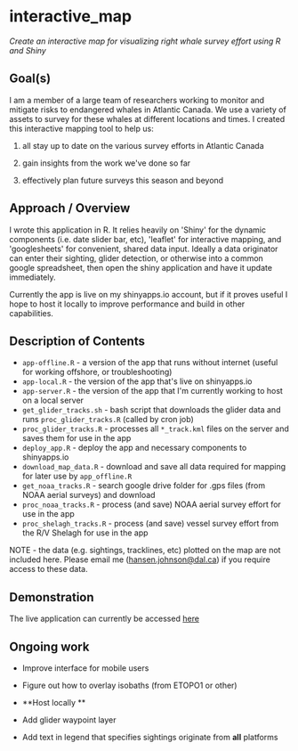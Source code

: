 # interactive_map
*Create an interactive map for visualizing right whale survey effort using R and Shiny*

## Goal(s)

I am a member of a large team of researchers working to monitor and mitigate risks to endangered whales in Atlantic Canada. We use a variety of assets to survey for these whales at different locations and times. I created this interactive mapping tool to help us:

1. all stay up to date on the various survey efforts in Atlantic Canada  

2. gain insights from the work we've done so far  

3. effectively plan future surveys this season and beyond  

## Approach / Overview

I wrote this application in R. It relies heavily on 'Shiny' for the dynamic components (i.e. date slider bar, etc), 'leaflet' for interactive mapping, and 'googlesheets' for convenient, shared data input. Ideally a data originator can enter their sighting, glider detection, or otherwise into a common google spreadsheet, then open the shiny application and have it update immediately.

Currently the app is live on my shinyapps.io account, but if it proves useful I hope to host it locally to improve performance and build in other capabilities.

## Description of Contents

* `app-offline.R` - a version of the app that runs without internet (useful for working offshore, or troubleshooting)
* `app-local.R` - the version of the app that's live on shinyapps.io  
* `app-server.R` - the version of the app that I'm currently working to host on a local server
* `get_glider_tracks.sh` - bash script that downloads the glider data and runs `proc_glider_tracks.R` (called by cron job)  
* `proc_glider_tracks.R` - processes all `*_track.kml` files on the server and saves them for use in the app
* `deploy_app.R` - deploy the app and necessary components to shinyapps.io
* `download_map_data.R` - download and save all data required for mapping for later use by `app_offline.R`
* `get_noaa_tracks.R` - search google drive folder for .gps files (from NOAA aerial surveys) and download
* `proc_noaa_tracks.R` - process (and save) NOAA aerial survey effort for use in the app
* `proc_shelagh_tracks.R` - process (and save) vessel survey effort from the R/V Shelagh for use in the app

NOTE - the data (e.g. sightings, tracklines, etc) plotted on the map are not included here. Please email me (hansen.johnson@dal.ca) if you require access to these data.

## Demonstration

The live application can currently be accessed [here](https://hansenjohnson.shinyapps.io/2017_right_whale_map/)

## Ongoing work

* Improve interface for mobile users  

* Figure out how to overlay isobaths (from ETOPO1 or other)  

* **Host locally **

* Add glider waypoint layer

* Add text in legend that specifies sightings originate from **all** platforms
